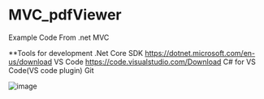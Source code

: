 # MVC_pdfViewer
Example Code From .net MVC

**Tools for development
.Net Core SDK https://dotnet.microsoft.com/en-us/download
VS Code https://code.visualstudio.com/Download
C# for VS Code(VS code plugin)
Git

![image](https://user-images.githubusercontent.com/62921299/161952392-2a6f630a-06de-47ca-8967-6db86ce73418.png)


